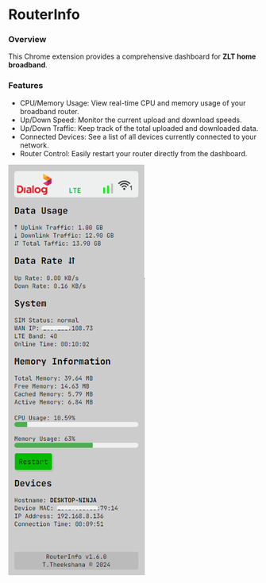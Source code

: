 # RouterInfo
### Overview
This Chrome extension provides a comprehensive dashboard for **ZLT home broadband**.

### Features
- CPU/Memory Usage: View real-time CPU and memory usage of your broadband router.
- Up/Down Speed: Monitor the current upload and download speeds.
- Up/Down Traffic: Keep track of the total uploaded and downloaded data.
- Connected Devices: See a list of all devices currently connected to your network.
- Router Control: Easily restart your router directly from the dashboard.

![Screenshot of RouterInfo](doc/Screenshot.png "Screenshot of RouterInfo")